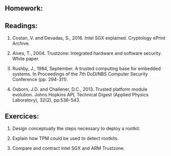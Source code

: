 ## Homework:

## Readings: 
1. Costan, V. and Devadas, S., 2016. Intel SGX explained. Cryptology ePrint Archive.

2. Alves, T., 2004. Trustzone: Integrated hardware and software security. White paper.

3. Rushby, J., 1984, September. A trusted computing base for embedded systems. In Proceedings of the 7th DoD/NBS Computer Security Conference (pp. 294-311).

4. Osborn, J.D. and Challener, D.C., 2013. Trusted platform module evolution. Johns Hopkins APL Technical Digest (Applied Physics Laboratory), 32(2), pp.536-543.

## Exercices:
1. Design conceptually the steps necessary to deploy a rootkit.

2. Explain how TPM could be used to detect rootkits.

3. Compare and contract Intel SGX and ARM Trustzone.

<!--
## Answers (do not check this before you try to answer the exercices alone)

1. Check slide 4 in the lecture

2. The use of autneticated boot will stop any rootkits, it is designed to prevent root kits being installed at boot time.
  
3. Intel SGX creates a secure enclave to run sensitive operations however ARM Trustzone divides the OS into trusted and untrusted zones, where sensitive software/applications run in the trusted zone and normal applications run in the untrusted zone.

-->
